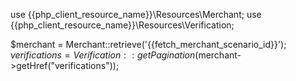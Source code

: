 use {{php_client_resource_name}}\Resources\Merchant;
use {{php_client_resource_name}}\Resources\Verification;

$merchant = Merchant::retrieve('{{fetch_merchant_scenario_id}}');
$verifications = Verification::getPagination($merchant->getHref("verifications"));

